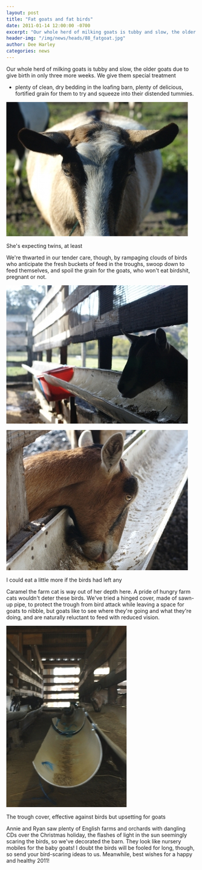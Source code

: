 ```yaml
---
layout: post
title: "Fat goats and fat birds"
date: 2011-01-14 12:00:00 -0700
excerpt: "Our whole herd of milking goats is tubby and slow, the older goats due to give birth in ..."
header-img: "/img/news/heads/88_fatgoat.jpg"
author: Dee Harley
categories: news
---
```

Our whole herd of milking goats is tubby and slow, the older goats due
to give birth in only three more weeks. We give them special treatment
- plenty of clean, dry bedding in the loafing barn, plenty of
delicious, fortified grain for them to try and squeeze into their
distended tummies.

![image](/img/news/88_fatgoat.jpg)

She's expecting twins, at least

We're thwarted in our tender care, though, by rampaging clouds of
birds who anticipate the fresh buckets of feed in the troughs, swoop
down to feed themselves, and spoil the grain for the goats, who won't
eat birdshit, pregnant or not.

![image](/img/news/88_goattrough.jpg)

![image](/img/news/88_emptytrough.jpg)

I could eat a little more if the birds had left any

Caramel the farm cat is way out of her depth here. A pride of hungry
farm cats wouldn't deter these birds. We've tried a hinged cover, made
of sawn-up pipe, to protect the trough from bird attack while leaving
a space for goats to nibble, but goats like to see where they're going
and what they're doing, and are naturally reluctant to feed with
reduced vision.

![image](/img/news/88_troughlid.jpg)

The trough cover, effective against birds but upsetting for goats

Annie and Ryan saw plenty of English farms and orchards with dangling
CDs over the Christmas holiday, the flashes of light in the sun
seemingly scaring the birds, so we've decorated the barn. They look
like nursery mobiles for the baby goats! I doubt the birds will be
fooled for long, though, so send your bird-scaring ideas to us.
Meanwhile, best wishes for a happy and healthy 2011!



